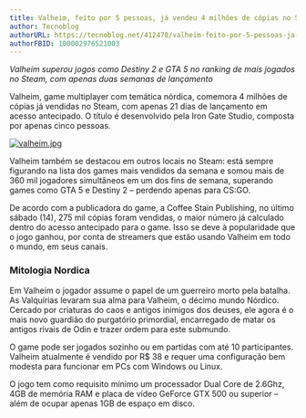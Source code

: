 ```yaml
---
title: Valheim, feito por 5 pessoas, já vendeu 4 milhões de cópias no Steam
author: Tecnoblog
authorURL: https://tecnoblog.net/412478/valheim-feito-por-5-pessoas-ja-vendeu-2-milhoes-de-copias-no-steam/
authorFBID: 100002976521003
---
```


*Valheim superou jogos como Destiny 2 e GTA 5 no ranking de mais jogados no Steam, com apenas duas semanas de lançamento*

<!--truncate-->

Valheim, game multiplayer com temática nórdica, comemora 4 milhões de cópias já vendidas no Steam, com apenas 21 dias de lançamento em acesso antecipado. O título é desenvolvido pela Iron Gate Studio, composta por apenas cinco pessoas.

[![valheim.jpg](https://i.postimg.cc/4NVrJHx2/valheim.jpg)](https://postimg.cc/9rXxbMTy)

Valheim também se destacou em outros locais no Steam: está sempre figurando na lista dos games mais vendidos da semana e somou mais de 360 mil jogadores simultâneos em um dos fins de semana, superando games como GTA 5 e Destiny 2 – perdendo apenas para CS:GO.

De acordo com a publicadora do game, a Coffee Stain Publishing, no último sábado (14), 275 mil cópias foram vendidas, o maior número já calculado dentro do acesso antecipado para o game. Isso se deve à popularidade que o jogo ganhou, por conta de streamers que estão usando Valheim em todo o mundo, em seus canais.

<h3>Mitologia Nordica</h3>

Em Valheim o jogador assume o papel de um guerreiro morto pela batalha. As Valquírias levaram sua alma para Valheim, o décimo mundo Nórdico. Cercado por criaturas do caos e antigos inimigos dos deuses, ele agora é o mais novo guardião do purgatório primordial, encarregado de matar os antigos rivais de Odin e trazer ordem para este submundo.

O game pode ser jogados sozinho ou em partidas com até 10 participantes. Valheim atualmente é vendido por R$ 38 e requer uma configuração bem modesta para funcionar em PCs com Windows ou Linux.

O jogo tem como requisito mínimo um processador Dual Core de 2.6Ghz, 4GB de memória RAM e placa de vídeo GeForce GTX 500 ou superior – além de ocupar apenas 1GB de espaço em disco.